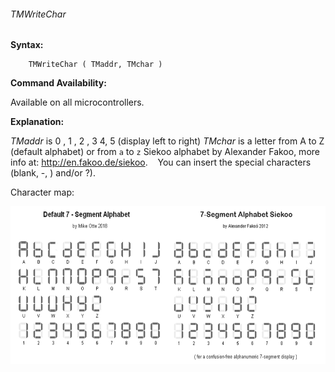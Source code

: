 <div class="section">

<div class="titlepage">

<div>

<div>

###### <span id="tmwritechar_2"></span>TMWriteChar

</div>

</div>

</div>

<span class="strong">**Syntax:**</span>

``` screen
    TMWriteChar ( TMaddr, TMchar )
```

<span class="strong">**Command Availability:**</span>

Available on all microcontrollers.

<span class="strong">**Explanation:**</span>

<span class="emphasis">*TMaddr*</span> is 0 , 1 , 2 , 3 4, 5 (display
left to right) <span class="emphasis">*TMchar*</span> is a letter from A
to Z (default alphabet) or from `a` to `z` Siekoo alphabet by Alexander
Fakoo, more info at: <http://en.fakoo.de/siekoo>.    You can insert
the special characters (blank, -, ) and/or ?).  
  
Character map:

<div class="informalfigure">

<div class="mediaobject" align="center">

<img src="./images/TM1657a.png" height="252" alt="graphic" />

</div>

</div>

  
  
  
  

</div>
